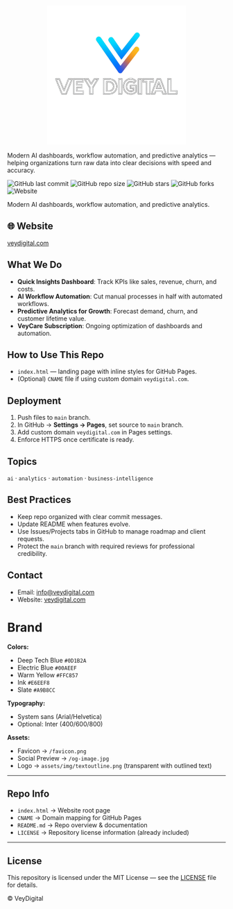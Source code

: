 

<p align="center">
  <img src="assets/img/logotranparentoutlinetext.png" alt="VeyDigital Logo" width="320"/>
</p>

Modern AI dashboards, workflow automation, and predictive analytics — helping organizations turn raw data into clear decisions with speed and accuracy.

![GitHub last commit](https://img.shields.io/github/last-commit/Vey27/veydigital-site)
![GitHub repo size](https://img.shields.io/github/repo-size/Vey27/veydigital-site)
![GitHub stars](https://img.shields.io/github/stars/Vey27/veydigital-site?style=social)
![GitHub forks](https://img.shields.io/github/forks/Vey27/veydigital-site?style=social)
![Website](https://img.shields.io/website?url=https%3A%2F%2Fveydigital.com)

Modern AI dashboards, workflow automation, and predictive analytics.

## 🌐 Website
[veydigital.com](https://veydigital.com)

## What We Do
- **Quick Insights Dashboard**: Track KPIs like sales, revenue, churn, and costs.
- **AI Workflow Automation**: Cut manual processes in half with automated workflows.
- **Predictive Analytics for Growth**: Forecast demand, churn, and customer lifetime value.
- **VeyCare Subscription**: Ongoing optimization of dashboards and automation.

## How to Use This Repo
- `index.html` — landing page with inline styles for GitHub Pages.
- (Optional) `CNAME` file if using custom domain `veydigital.com`.

## Deployment
1. Push files to `main` branch.
2. In GitHub → **Settings → Pages**, set source to `main` branch.
3. Add custom domain `veydigital.com` in Pages settings.
4. Enforce HTTPS once certificate is ready.

## Topics
`ai` · `analytics` · `automation` · `business-intelligence`

## Best Practices
- Keep repo organized with clear commit messages.
- Update README when features evolve.
- Use Issues/Projects tabs in GitHub to manage roadmap and client requests.
- Protect the `main` branch with required reviews for professional credibility.

## Contact
- Email: info@veydigital.com
- Website: [veydigital.com](https://veydigital.com)

# Brand
**Colors:**
- Deep Tech Blue `#0D1B2A`
- Electric Blue `#00AEEF`
- Warm Yellow `#FFC857`
- Ink `#E6EEF8`
- Slate `#A9B8CC`

**Typography:**
- System sans (Arial/Helvetica)
- Optional: Inter (400/600/800)

**Assets:**
- Favicon → `/favicon.png`
- Social Preview → `/og-image.jpg`
- Logo → `assets/img/textoutline.png` (transparent with outlined text)

---

## Repo Info
- `index.html` → Website root page
- `CNAME` → Domain mapping for GitHub Pages
- `README.md` → Repo overview & documentation
- `LICENSE` → Repository license information (already included)

---

## License
This repository is licensed under the MIT License — see the [LICENSE](LICENSE) file for details.


© VeyDigital
